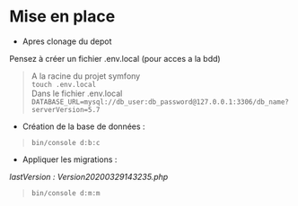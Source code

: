 # Mise en place 

- Apres clonage du depot

Pensez à créer un fichier .env.local (pour acces a la bdd)

>A la racine du projet symfony   
```touch .env.local```  
>Dans le fichier .env.local   
``` DATABASE_URL=mysql://db_user:db_password@127.0.0.1:3306/db_name?serverVersion=5.7 ```

- Création de la base de données :

> ```bin/console d:b:c```

- Appliquer les migrations : 

*lastVersion : Version20200329143235.php*

> ```bin/console d:m:m```